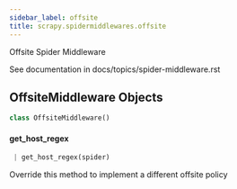 ```yaml
---
sidebar_label: offsite
title: scrapy.spidermiddlewares.offsite
---
```


Offsite Spider Middleware

See documentation in docs/topics/spider-middleware.rst

## OffsiteMiddleware Objects

```python
class OffsiteMiddleware()
```

#### get\_host\_regex

```python
 | get_host_regex(spider)
```

Override this method to implement a different offsite policy

